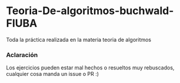 # Teoria-De-algoritmos-buchwald-FIUBA
Toda la práctica realizada en la materia teoria de algoritmos

### Aclaración
Los ejercicios pueden estar mal hechos o resueltos muy rebuscados, cualquier cosa manda un issue o PR :)
